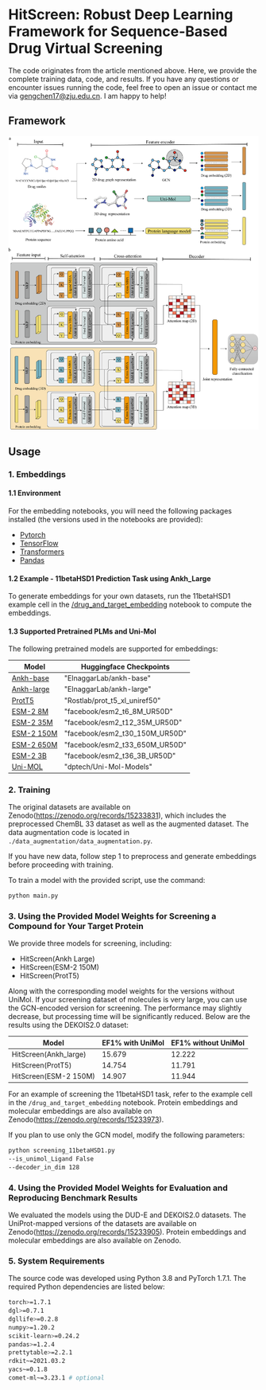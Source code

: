# HitScreen: Robust Deep Learning Framework for Sequence-Based Drug Virtual Screening

The code originates from the article mentioned above. Here, we provide the complete training data, code, and results. If you have any questions or encounter issues running the code, feel free to open an issue or contact me via gengchen17@zju.edu.cn. I am happy to help!

## Framework

![HitScreen Framework](modeL_framenetwork.png)

## Usage

### 1. Embeddings

#### 1.1 Environment

For the embedding notebooks, you will need the following packages installed (the versions used in the notebooks are provided):

- [Pytorch](https://pytorch.org/get-started/locally/)
- [TensorFlow](https://www.tensorflow.org/install/pip)
- [Transformers](https://huggingface.co/docs/transformers/de/installation)
- [Pandas](https://pandas.pydata.org/docs/getting_started/install.html)

#### 1.2 Example - 11betaHSD1 Prediction Task using Ankh_Large

To generate embeddings for your own datasets, run the 11betaHSD1 example cell in the [/drug_and_target_embedding](./drug_and_target_embedding.ipynb) notebook to compute the embeddings.

#### 1.3 Supported Pretrained PLMs and Uni-Mol

The following pretrained models are supported for embeddings:

| Model | Huggingface Checkpoints |
| --- | --- |
| [Ankh-base](https://arxiv.org/abs/2301.06568) | "ElnaggarLab/ankh-base" |
| [Ankh-large](https://arxiv.org/abs/2301.06568) | "ElnaggarLab/ankh-large" |
| [ProtT5](https://ieeexplore.ieee.org/document/9477085) | "Rostlab/prot_t5_xl_uniref50" |
| [ESM-2 8M](https://www.science.org/doi/full/10.1126/science.ade2574) | "facebook/esm2_t6_8M_UR50D" |
| [ESM-2 35M](https://www.science.org/doi/full/10.1126/science.ade2574) | "facebook/esm2_t12_35M_UR50D" |
| [ESM-2 150M](https://www.science.org/doi/full/10.1126/science.ade2574) | "facebook/esm2_t30_150M_UR50D" |
| [ESM-2 650M](https://www.science.org/doi/full/10.1126/science.ade2574) | "facebook/esm2_t33_650M_UR50D" |
| [ESM-2 3B](https://www.science.org/doi/full/10.1126/science.ade2574) | "facebook/esm2_t36_3B_UR50D" |
| [Uni-MOL](https://openreview.net/forum?id=6K2RM6wVqKu) | "dptech/Uni-Mol-Models" |

### 2. Training

The original datasets are available on Zenodo(https://zenodo.org/records/15233831), which includes the preprocessed ChemBL 33 dataset as well as the augmented dataset. The data augmentation code is located in `./data_augmentation/data_augmentation.py`. 

If you have new data, follow step 1 to preprocess and generate embeddings before proceeding with training.

To train a model with the provided script, use the command:

```bash
python main.py
```

### 3. Using the Provided Model Weights for Screening a Compound for Your Target Protein

We provide three models for screening, including:

- HitScreen(Ankh Large)
- HitScreen(ESM-2 150M)
- HitScreen(ProtT5)

Along with the corresponding model weights for the versions without UniMol. If your screening dataset of molecules is very large, you can use the GCN-encoded version for screening. The performance may slightly decrease, but processing time will be significantly reduced. Below are the results using the DEKOIS2.0 dataset:

| Model                     | EF1% with UniMol | EF1% without UniMol |
| ------------------------- | ---------------- | ------------------- |
| HitScreen(Ankh_large)      | 15.679           | 12.222              |
| HitScreen(ProtT5)          | 14.754           | 11.791              |
| HitScreen(ESM-2 150M)      | 14.907           | 11.944              |

For an example of screening the 11betaHSD1 task, refer to the example cell in the `/drug_and_target_embedding` notebook. Protein embeddings and molecular embeddings are also available on Zenodo(https://zenodo.org/records/15233973).

If you plan to use only the GCN model, modify the following parameters:

```bash
python screening_11betaHSD1.py
--is_unimol_Ligand False
--decoder_in_dim 128
```

### 4. Using the Provided Model Weights for Evaluation and Reproducing Benchmark Results

We evaluated the models using the DUD-E and DEKOIS2.0 datasets. The UniProt-mapped versions of the datasets are available on Zenodo(https://zenodo.org/records/15233905). Protein embeddings and molecular embeddings are also available on Zenodo.

### 5. System Requirements

The source code was developed using Python 3.8 and PyTorch 1.7.1. The required Python dependencies are listed below:

```bash
torch>=1.7.1
dgl>=0.7.1
dgllife>=0.2.8
numpy>=1.20.2
scikit-learn>=0.24.2
pandas>=1.2.4
prettytable>=2.2.1
rdkit~=2021.03.2
yacs~=0.1.8
comet-ml~=3.23.1 # optional
